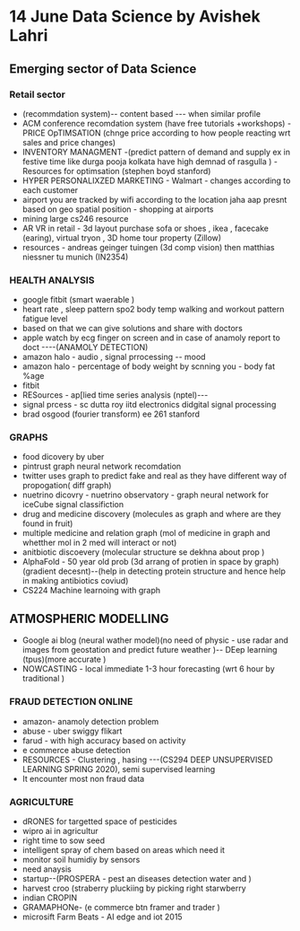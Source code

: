 # 14 June Data Science by Avishek Lahri 
## Emerging sector of Data Science 
### Retail sector 
- (recommdation system)-- content based --- when similar profile 
- ACM conference recomdation system (have free tutorials +workshops)
-PRICE OpTIMSATION (chnge price according to how people reacting wrt sales and price changes)
- INVENTORY MANAGMENT -(predict pattern of demand and supply ex in festive time like durga pooja kolkata have high demnad of rasgulla )
-Resources for optimsation (stephen  boyd stanford)
- HYPER PERSONALIXZED MARKETING - Walmart - changes according to each customer
- airport you are tracked  by wifi according to the location jaha aap presnt based on geo spatial position - shopping at airports 
- mining large cs246 resource 
- AR VR  in retail - 3d layout purchase sofa or shoes , ikea , facecake (earing), virtual tryon , 3D home tour property (Zillow)
- resources - andreas geinger tuingen (3d comp vision) then matthias niessner tu munich (IN2354)

### HEALTH ANALYSIS 
- google fitbit (smart waerable )
- heart rate , sleep pattern spo2 body temp walking and workout pattern fatigue level 
- based on that we can give solutions and share with doctors 
- apple watch by ecg finger on screen and in case of anamoly report to doct ----(ANAMOLY DETECTION)
- amazon halo - audio , signal prrocessing -- mood 
- amazon halo - percentage of body weight by scnning you - body fat %age 
- fitbit 
- RESources - ap[lied time series analysis (nptel)---
- signal prcess - sc dutta roy iitd electronics didgital signal processing 
- brad osgood (fourier transform) ee 261 stanford 

### GRAPHS 
- food dicovery by uber 
- pintrust graph neural network recomdation
- twitter uses graph to predict fake and real as they have different way of propogation( diff graph)
- nuetrino dicovry - nuetrino observatory - graph neural network for iceCube signal classifiction
- drug and medicine discovery (molecules as graph and where are they found in fruit)
- multiple medicine and relation graph (mol of medicine in graph and whetther mol in 2 med will interact or not)
- anitbiotic discoevery (molecular structure se dekhna about prop )
- AlphaFold - 50 year old prob (3d arrang of protien in space  by graph)(gradient decesnt)--(help in detecting protein structure and hence help in making antibiotics coviud)
- CS224 Machine learnoing with graph 

## ATMOSPHERIC MODELLING 
- Google ai blog (neural wather model)(no need of physic - use radar and images from geostation and predict future weather )-- DEep learning (tpus)(more accurate )
- NOWCASTING - local immediate 1-3 hour forecasting (wrt 6 hour by traditional )

### FRAUD DETECTION ONLINE 
- amazon- anamoly detection problem 
- abuse - uber swiggy flikart 
- farud - with high accuracy based on activity 
- e commerce abuse detection 
- RESOURCES - Clustering , hasing 
---(CS294 DEEP UNSUPERVISED LEARNING SPRING 2020), semi supervised learning 
- It encounter most non fraud data 

### AGRICULTURE 
- dRONES for targetted space of pesticides 
- wipro ai in agricultur
- right time to sow seed 
- intelligent spray of chem based on areas which need it 
- monitor soil humidiy by sensors 
- need anaysis 
- startup--(PROSPERA - pest an diseases detection water and )
- harvest croo (straberry pluckiing by picking right starwberry
- indian CROPIN 
- GRAMAPHONe- (e commerce btn framer and trader )
- microsift Farm Beats - AI edge and iot 2015
